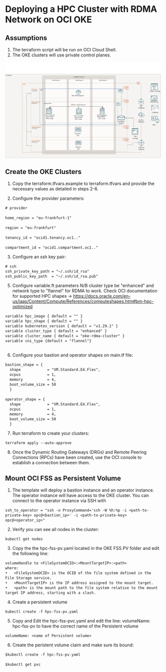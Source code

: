 # Deploying a HPC Cluster with RDMA Network on OCI OKE 

## Assumptions

1. The terraform script will be run on  OCI Cloud Shell.
2. The OKE clusters will use private control planes.


![OKE RDMA](Architecture/oci-hpc-arc.png)


## Create the OKE Clusters

1. Copy the terraform.tfvars.example to terraform.tfvars and provide the necessary values as detailed in steps 2-6.

2. Configure the provider parameters:

```
# provider

home_region = "eu-frankfurt-1"

region = "eu-frankfurt"

tenancy_id = "ocid1.tenancy.oc1.."

compartment_id = "ocid1.compartment.oc1.."
```

3. Configure an ssh key pair:

```
# ssh
ssh_private_key_path = "~/.ssh/id_rsa"
ssh_public_key_path  = "~/.ssh/id_rsa.pub"
```


5. Configure variable.ft parameters
N/B cluster type be "enhanced" and network type to "flannel" for RDMA to work.
Check OCI documentation for supported HPC shapes -> https://docs.oracle.com/en-us/iaas/Content/Compute/References/computeshapes.htm#bm-hpc-optimized
```
variable hpc_image { default = "" }
variable hpc_shape { default = "" }
variable kubernetes_version { default = "v1.29.1" }
variable cluster_type { default = "enhanced" }
variable cluster_name { default = "oke-rdma-cluster" }
variable cni_type {default = "flannel"}


```

6. Configure your bastion and operator shapes on main.tf file:

```
bastion_shape = {
  shape            = "VM.Standard.E4.Flex",
  ocpus            = 1,
  memory           = 4,
  boot_volume_size = 50
  }
  
operator_shape = {
  shape            = "VM.Standard.E4.Flex",
  ocpus            = 1,
  memory           = 4,
  boot_volume_size = 50
  }

```

7. Run terraform to create your clusters:

```
terraform apply --auto-approve
```

8. Once the Dynamic Routing Gateways (DRGs) and Remote Peering Connections (RPCs) have been created, use the OCI console to establish a connection between them.

## Mount OCI FSS as Persistent Volume

1. The template will deploy a bastion instance and an operator instance. The operator instance will have access to the OKE cluster. You can connect to the operator instance via SSH with

```
ssh_to_operator = "ssh -o ProxyCommand='ssh -W %h:%p -i <path-to-private-key> opc@<bastion_ip>' -i <path-to-private-key> opc@<operator_ip>"
```

2. Verify you can see all nodes in the cluster:

```
kubectl get nodes
```

3. Copy the the hpc-fss-pv.yaml located in the OKE FSS PV folder and edit the following line:

```
volumeHandle to <FileSystemOCID>:<MountTargetIP>:<path>
where:
•	<FileSystemOCID> is the OCID of the file system defined in the File Storage service.
•	<MountTargetIP> is the IP address assigned to the mount target.
•	<path> is the mount path to the file system relative to the mount target IP address, starting with a slash.

```
4. Create a persistent volume

```
kubectl create -f hpc-fss-pv.yaml
```

5. Copy and Edit the hpc-fss-pvc.yaml and edit the line:
volumeName: hpc-fss-pv to have the correct name of the Persistent volume 

```
volumeName: <name of Persistent volume>
```

6. Create the peristent volume claim and make sure its bound:

```
$kubectl create -f hpc-fss-pv.yaml

$kubectl get pvc
```


